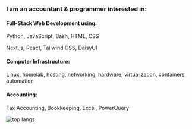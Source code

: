 ### I am an accountant & programmer interested in:

#### Full-Stack Web Development using:
Python, JavaScript, Bash, HTML, CSS

Next.js, React, Tailwind CSS, DaisyUI

#### Computer Infrastructure:
Linux, homelab, hosting, networking, hardware, virtualization, containers, automation

#### Accounting:
Tax Accounting, Bookkeeping, Excel, PowerQuery

![top langs](https://github-readme-stats-jay-griffins-projects.vercel.app/api/top-langs/?username=jaygriffinjay&layout=compact)
